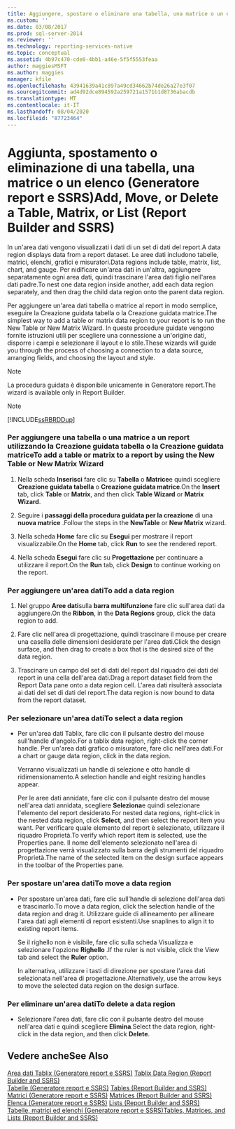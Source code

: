 ```yaml
---
title: Aggiungere, spostare o eliminare una tabella, una matrice o un elenco (Generatore report e SSRS) | Microsoft Docs
ms.custom: ''
ms.date: 03/08/2017
ms.prod: sql-server-2014
ms.reviewer: ''
ms.technology: reporting-services-native
ms.topic: conceptual
ms.assetid: 4b97c470-cde0-4bb1-a46e-5f5f5553feaa
author: maggiesMSFT
ms.author: maggies
manager: kfile
ms.openlocfilehash: 43941639a41c897a49cd34662b74de26a27e3f07
ms.sourcegitcommit: ad4d92dce894592a259721a1571b1d8736abacdb
ms.translationtype: MT
ms.contentlocale: it-IT
ms.lasthandoff: 08/04/2020
ms.locfileid: "87723464"
---
```

# <a name="add-move-or-delete-a-table-matrix-or-list-report-builder-and-ssrs"></a><span data-ttu-id="99ee6-102">Aggiunta, spostamento o eliminazione di una tabella, una matrice o un elenco (Generatore report e SSRS)</span><span class="sxs-lookup"><span data-stu-id="99ee6-102">Add, Move, or Delete a Table, Matrix, or List (Report Builder and SSRS)</span></span>
  <span data-ttu-id="99ee6-103">In un'area dati vengono visualizzati i dati di un set di dati del report.</span><span class="sxs-lookup"><span data-stu-id="99ee6-103">A data region displays data from a report dataset.</span></span> <span data-ttu-id="99ee6-104">Le aree dati includono tabelle, matrici, elenchi, grafici e misuratori.</span><span class="sxs-lookup"><span data-stu-id="99ee6-104">Data regions include table, matrix, list, chart, and gauge.</span></span> <span data-ttu-id="99ee6-105">Per nidificare un'area dati in un'altra, aggiungere separatamente ogni area dati, quindi trascinare l'area dati figlio nell'area dati padre.</span><span class="sxs-lookup"><span data-stu-id="99ee6-105">To nest one data region inside another, add each data region separately, and then drag the child data region onto the parent data region.</span></span>  
  
 <span data-ttu-id="99ee6-106">Per aggiungere un'area dati tabella o matrice al report in modo semplice, eseguire la Creazione guidata tabella o la Creazione guidata matrice.</span><span class="sxs-lookup"><span data-stu-id="99ee6-106">The simplest way to add a table or matrix data region to your report is to run the New Table or New Matrix Wizard.</span></span> <span data-ttu-id="99ee6-107">In queste procedure guidate vengono fornite istruzioni utili per scegliere una connessione a un'origine dati, disporre i campi e selezionare il layout e lo stile.</span><span class="sxs-lookup"><span data-stu-id="99ee6-107">These wizards will guide you through the process of choosing a connection to a data source, arranging fields, and choosing the layout and style.</span></span>  
  
> [!NOTE]  
>  <span data-ttu-id="99ee6-108">La procedura guidata è disponibile unicamente in Generatore report.</span><span class="sxs-lookup"><span data-stu-id="99ee6-108">The wizard is available only in Report Builder.</span></span>  
  
> [!NOTE]  
>  [!INCLUDE[ssRBRDDup](../../includes/ssrbrddup-md.md)]  
  
### <a name="to-add-a-table-or-matrix-to-a-report-by-using-the-new-table-or-new-matrix-wizard"></a><span data-ttu-id="99ee6-109">Per aggiungere una tabella o una matrice a un report utilizzando la Creazione guidata tabella o la Creazione guidata matrice</span><span class="sxs-lookup"><span data-stu-id="99ee6-109">To add a table or matrix to a report by using the New Table or New Matrix Wizard</span></span>  
  
1.  <span data-ttu-id="99ee6-110">Nella scheda **Inserisci** fare clic su **Tabella** o **Matrice**e quindi scegliere **Creazione guidata tabella** o **Creazione guidata matrice**.</span><span class="sxs-lookup"><span data-stu-id="99ee6-110">On the **Insert** tab, click **Table** or **Matrix**, and then click **Table Wizard** or **Matrix Wizard**.</span></span>  
  
2.  <span data-ttu-id="99ee6-111">Seguire i **passaggi della procedura guidata per la creazione** di una **nuova matrice** .</span><span class="sxs-lookup"><span data-stu-id="99ee6-111">Follow the steps in the **NewTable** or **New Matrix** wizard.</span></span>  
  
3.  <span data-ttu-id="99ee6-112">Nella scheda **Home** fare clic su **Esegui** per mostrare il report visualizzabile.</span><span class="sxs-lookup"><span data-stu-id="99ee6-112">On the **Home** tab, click **Run** to see the rendered report.</span></span>  
  
4.  <span data-ttu-id="99ee6-113">Nella scheda **Esegui** fare clic su **Progettazione** per continuare a utilizzare il report.</span><span class="sxs-lookup"><span data-stu-id="99ee6-113">On the **Run** tab, click **Design** to continue working on the report.</span></span>  
  
### <a name="to-add-a-data-region"></a><span data-ttu-id="99ee6-114">Per aggiungere un'area dati</span><span class="sxs-lookup"><span data-stu-id="99ee6-114">To add a data region</span></span>  
  
1.  <span data-ttu-id="99ee6-115">Nel gruppo **Aree dati**sulla **barra multifunzione** fare clic sull'area dati da aggiungere.</span><span class="sxs-lookup"><span data-stu-id="99ee6-115">On the **Ribbon**, in the **Data Regions** group, click the data region to add.</span></span>  
  
2.  <span data-ttu-id="99ee6-116">Fare clic nell'area di progettazione, quindi trascinare il mouse per creare una casella delle dimensioni desiderate per l'area dati.</span><span class="sxs-lookup"><span data-stu-id="99ee6-116">Click the design surface, and then drag to create a box that is the desired size of the data region.</span></span>  
  
3.  <span data-ttu-id="99ee6-117">Trascinare un campo del set di dati del report dal riquadro dei dati del report in una cella dell'area dati.</span><span class="sxs-lookup"><span data-stu-id="99ee6-117">Drag a report dataset field from the Report Data pane onto a data region cell.</span></span> <span data-ttu-id="99ee6-118">L'area dati risulterà associata ai dati del set di dati del report.</span><span class="sxs-lookup"><span data-stu-id="99ee6-118">The data region is now bound to data from the report dataset.</span></span>  
  
### <a name="to-select-a-data-region"></a><span data-ttu-id="99ee6-119">Per selezionare un'area dati</span><span class="sxs-lookup"><span data-stu-id="99ee6-119">To select a data region</span></span>  
  
-   <span data-ttu-id="99ee6-120">Per un'area dati Tablix, fare clic con il pulsante destro del mouse sull'handle d'angolo.</span><span class="sxs-lookup"><span data-stu-id="99ee6-120">For a tablix data region, right-click the corner handle.</span></span> <span data-ttu-id="99ee6-121">Per un'area dati grafico o misuratore, fare clic nell'area dati.</span><span class="sxs-lookup"><span data-stu-id="99ee6-121">For a chart or gauge data region, click in the data region.</span></span>  
  
     <span data-ttu-id="99ee6-122">Verranno visualizzati un handle di selezione e otto handle di ridimensionamento.</span><span class="sxs-lookup"><span data-stu-id="99ee6-122">A selection handle and eight resizing handles appear.</span></span>  
  
     <span data-ttu-id="99ee6-123">Per le aree dati annidate, fare clic con il pulsante destro del mouse nell'area dati annidata, scegliere **Seleziona**e quindi selezionare l'elemento del report desiderato.</span><span class="sxs-lookup"><span data-stu-id="99ee6-123">For nested data regions, right-click in the nested data region, click **Select**, and then select the report item you want.</span></span> <span data-ttu-id="99ee6-124">Per verificare quale elemento del report è selezionato, utilizzare il riquadro Proprietà.</span><span class="sxs-lookup"><span data-stu-id="99ee6-124">To verify which report item is selected, use the Properties pane.</span></span> <span data-ttu-id="99ee6-125">Il nome dell'elemento selezionato nell'area di progettazione verrà visualizzato sulla barra degli strumenti del riquadro Proprietà.</span><span class="sxs-lookup"><span data-stu-id="99ee6-125">The name of the selected item on the design surface appears in the toolbar of the Properties pane.</span></span>  
  
### <a name="to-move-a-data-region"></a><span data-ttu-id="99ee6-126">Per spostare un'area dati</span><span class="sxs-lookup"><span data-stu-id="99ee6-126">To move a data region</span></span>  
  
-   <span data-ttu-id="99ee6-127">Per spostare un'area dati, fare clic sull'handle di selezione dell'area dati e trascinarlo.</span><span class="sxs-lookup"><span data-stu-id="99ee6-127">To move a data region, click the selection handle of the data region and drag it.</span></span> <span data-ttu-id="99ee6-128">Utilizzare guide di allineamento per allineare l'area dati agli elementi di report esistenti.</span><span class="sxs-lookup"><span data-stu-id="99ee6-128">Use snaplines to align it to existing report items.</span></span>  
  
     <span data-ttu-id="99ee6-129">Se il righello non è visibile, fare clic sulla scheda Visualizza e selezionare l'opzione **Righello** .</span><span class="sxs-lookup"><span data-stu-id="99ee6-129">If the ruler is not visible, click the View tab and select the **Ruler** option.</span></span>  
  
     <span data-ttu-id="99ee6-130">In alternativa, utilizzare i tasti di direzione per spostare l'area dati selezionata nell'area di progettazione.</span><span class="sxs-lookup"><span data-stu-id="99ee6-130">Alternatively, use the arrow keys to move the selected data region on the design surface.</span></span>  
  
### <a name="to-delete-a-data-region"></a><span data-ttu-id="99ee6-131">Per eliminare un'area dati</span><span class="sxs-lookup"><span data-stu-id="99ee6-131">To delete a data region</span></span>  
  
-   <span data-ttu-id="99ee6-132">Selezionare l'area dati, fare clic con il pulsante destro del mouse nell'area dati e quindi scegliere **Elimina**.</span><span class="sxs-lookup"><span data-stu-id="99ee6-132">Select the data region, right-click in the data region, and then click **Delete**.</span></span>  
  
## <a name="see-also"></a><span data-ttu-id="99ee6-133">Vedere anche</span><span class="sxs-lookup"><span data-stu-id="99ee6-133">See Also</span></span>  
 <span data-ttu-id="99ee6-134">[Area dati Tablix &#40;Generatore report e SSRS&#41;](../tablix-data-region-report-builder-and-ssrs.md) </span><span class="sxs-lookup"><span data-stu-id="99ee6-134">[Tablix Data Region &#40;Report Builder and SSRS&#41;](../tablix-data-region-report-builder-and-ssrs.md) </span></span>  
 <span data-ttu-id="99ee6-135">[Tabelle &#40;Generatore report e SSRS&#41;](tables-report-builder-and-ssrs.md) </span><span class="sxs-lookup"><span data-stu-id="99ee6-135">[Tables &#40;Report Builder  and SSRS&#41;](tables-report-builder-and-ssrs.md) </span></span>  
 <span data-ttu-id="99ee6-136">[Matrici &#40;Generatore report e SSRS&#41;](create-a-matrix-report-builder-and-ssrs.md) </span><span class="sxs-lookup"><span data-stu-id="99ee6-136">[Matrices &#40;Report Builder and SSRS&#41;](create-a-matrix-report-builder-and-ssrs.md) </span></span>  
 <span data-ttu-id="99ee6-137">[Elenca &#40;Generatore report e SSRS&#41;](create-invoices-and-forms-with-lists-report-builder-and-ssrs.md) </span><span class="sxs-lookup"><span data-stu-id="99ee6-137">[Lists &#40;Report Builder and SSRS&#41;](create-invoices-and-forms-with-lists-report-builder-and-ssrs.md) </span></span>  
 [<span data-ttu-id="99ee6-138">Tabelle, matrici ed elenchi &#40;Generatore report e SSRS&#41;</span><span class="sxs-lookup"><span data-stu-id="99ee6-138">Tables, Matrices, and Lists &#40;Report Builder and SSRS&#41;</span></span>](tables-matrices-and-lists-report-builder-and-ssrs.md)  
  
  
